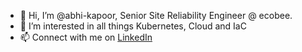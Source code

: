 - 👋 Hi, I’m @abhi-kapoor, Senior Site Reliability Engineer @ ecobee.
- 👀 I’m interested in all things Kubernetes, Cloud and IaC
- 📫 Connect with me on [LinkedIn](https://www.linkedin.com/in/abhikapoor1/)

<!---
abhi-kapoor/abhi-kapoor is a ✨ special ✨ repository because its `README.md` (this file) appears on your GitHub profile.
You can click the Preview link to take a look at your changes.
--->
